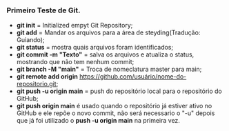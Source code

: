 ### Primeiro Teste de Git.

* **git init** = Initialized empyt Git Repository;
* **git add** = Mandar os arquivos para a área de steyding(Tradução: Guiando);
* **git status** = mostra quais arquivos foram identificados;
* **git commit -m "Texto"** = salva os arquivos e atualiza o status, mostrando que não tem nenhum commit;
* **git branch -M "main"** = Troca de nomeclatura master para main; 
* **git remote add origin** https://github.com/usuário/nome-do-repositorio.git;
* **git push -u origin main** = push do repositório local para o repositório do GitHub;
* **git push origin main** é usado quando o repositório já estiver ativo no GitHub e ele repõe o novo commit, não será necessario o "-u" depois que já foi utilizado o **push -u origin main** na primeira vez. 